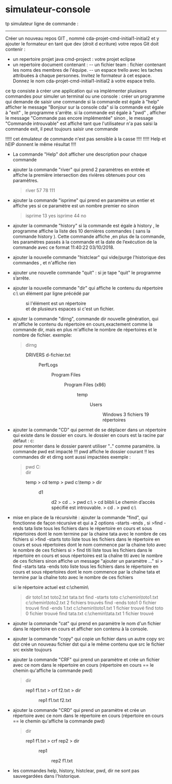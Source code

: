 # simulateur-console
tp simulateur ligne de commande :
*********************************

Créer un nouveau repos GIT , nommé cda-projet-cmd-initial1-initial2 
et y ajouter le formateur en tant que dev (droit d ecriture)
votre repos Git doit contenir :
- un repertoire projet java cmd-project : votre projet eclipse
- un repertoire document contenant : 
-- un fichier team : fichier contenant les noms des membres de l'équipe.
-- un espace trello avec les taches attribuées à chaque personnes. Invitez le formateur à cet espace.
Donnez le nom cda-projet-cmd-initial1-initial2 à votre espace trello.


ce tp consiste à créer une application qui va implémenter plusieurs commandes 
pour simuler un terminal ou une console :
créer un programme qui demande de saisir une commande
si la commande est égale à "help" afficher le message "Bonjour sur la console cda"
si la commande est égale à "exit" , le programme s'arrête.
si la commande est égale à "pwd" , afficher le message "Commande pas encore implémentée"
sinon , le message "Commande introuvable" est affiché
tant que l'utilisateur n'a pas saisi la commande exit, il peut toujours saisir une commande

!!!!! cet émulateur de commande n'est pas sensible à la casse !!!!
!!!!! Help et hElP donnent le même résultat !!!!

-   La commande "Help" doit afficher une description pour chaque commande

-   ajouter la commande "river" qui prend 2 paramètres en entrée et  
    affiche la première intersection des rivières obtenues pour ces paramètres.
    > river 57 78
    111

-   ajouter la commande "isprime" qui prend en paramètre un entier et affiche yes si ce paramètre est un nombre premier no sinon
    > isprime 13
    yes
    > isprime 44
    no

-   ajouter la commande "history" si la commande est égale à history ,
    le programme affiche la liste des 10 dernières commandes ( sans la commande history ).
    Cette commande affiche ,en plus de la commande, les paramètres passés à la commande 
    et la date de l’exécution de la commande avec ce format 11:40:22 03/10/2018.

-   ajouter la nouvelle commande "histclear" qui vide/purge l'historique des commandes , et n'affiche rien

-   ajouter une nouvelle commande "quit" : si je tape "quit" le programme s’arrête.

-   ajouter la nouvelle commande "dir" qui affiche le contenu du répertoire  c:\ 
    un élément par ligne précédé par <DIR> si l'élément est un répertoire  
    et de plusieurs espaces si c'est un fichier.

-   ajouter la commande "dirng", commande dir nouvelle génération, qui m'affiche le contenu
    du répertoire  en cours,exactement comme la commande dir, mais en plus m'affiche le nombre de
    répertoires et le nombre de fichier.
    exemple:
    > dirng
    <DIR>          DRIVERS
                   d-fichier.txt
    <DIR>          PerfLogs
    <DIR>          Program Files
    <DIR>          Program Files (x86)
    <DIR>          temp
    <DIR>          Users
    <DIR>          Windows
    3 fichiers
    19 répertoires

-   ajouter la commande "CD" qui permet de se déplacer dans un répertoire qui existe dans le dossier en cours.
    le dossier en cours est la racine par défaut : c:\
    pour remonter dans le dossier parent utiliser ".." comme paramètre.
    la commande pwd est impacté !!! pwd affiche le dossier courant !!
    les commandes dir et dirng sont aussi impactées
    exemple :
    > pwd 
    C:\
    > dir
    <DIR> temp
    > cd temp
    > pwd
    c:\temp
    > dir
    <DIR> d1
    <DIR> d2
    > cd ..
    > pwd
    c:\
    > cd blibli
    Le chemin d’accès spécifié est introuvable.
    > cd .
    > pwd
    c:\ 

-   mise en place de la récursivité : ajouter la commande "find", qui fonctionne de façon récursive 
    et qui a 2 options -starts -ends , 
    si >find -ends tata
       liste tous les fichiers dans le répertoire en cours et sous répertoires dont le nom termine par la chaine tata avec le nombre de ces fichiers
    si >find -starts toto
       liste tous les fichiers dans le répertoire en cours et sous répertoires dont le nom commence par la chaine toto avec le nombre de ces fichiers
    si > find titi 
        liste tous les fichiers dans le répertoire en cours et sous répertoires est la chaîne titi avec le nombre de ces fichiers
    sinon affiche un message "ajouter un paramètre ..."
    si > find -starts tata -ends toto
    liste tous les fichiers dans le répertoire en cours et sous répertoires dont le nom commence par la chaîne tata
    et termine par la chaîne toto avec le nombre de ces fichiers

    si le répertoire actuel est c:\chemin\
    > dir
      toto1.txt
      toto2.txt
      tata.txt
    > find -starts toto
      c:\chemin\toto1.txt
      c:\chemin\toto2.txt
      2 fichiers trouvés
    > find -ends toto1
      0 fichier trouvé
    > find -ends 1.txt
      c:\chemin\toto1.txt
      1 fichier trouvé
    > find toto
      0 fichier trouvé
    > find tata.txt
      c:\chemin\tata.txt
      1 fichier trouvé  

-   ajouter la commande "cat" qui prend en paramètre le nom d'un fichier dans le répertoire en cours et afficher son contenu à la console.

-   ajouter la commande "copy" qui copie un fichier dans un autre
    copy src dst
    crée un nouveau fichier dst qui a le même contenu que src
    le fichier src existe toujours

-   ajouter la commande "CRF" qui prend un paramètre et crée un fichier avec ce nom dans le répertoire en cours 
    (répertoire en cours == le chemin qu'affiche la commande pwd)
    > dir
     <DIR>  rep1
            f1.txt
    > crf f2.txt
    > dir
     <DIR>  rep1
            f1.txt
            f2.txt
            
-   ajouter la commande "CRD" qui prend un paramètre et crée un répertoire avec ce nom dans le répertoire en cours
    (répertoire en cours == le chemin qu'affiche la commande pwd)
    > dir
     <DIR>  rep1
            f1.txt
    > crf rep2
    > dir
     <DIR>  rep1
     <DIR>  rep2   
            f1.txt  
    
-   les commandes help, history, histclear, pwd, dir ne sont pas sauvegardées dans l'historique.



